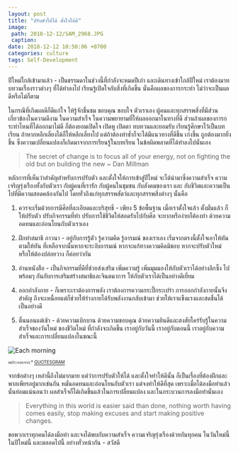 ```yaml
---
layout: post
title: "ปรับตัวให้ได้ ตั้งใจให้ดี"
image:
 path: 2018-12-12/SAM_2968.JPG
 caption:
date: 2018-12-12 10:50:06 +0700
categories: culture
tags: Self-Development
---
```

ปีใหม่ใกล้เข้ามาแล้ว - เป็นธรรมดาในช่วงนี้ที่กำลังจะหมดปีเก่า และเดินทางเข้าใกล้ปีใหม่ เราต้องมาทบทวนเรื่องราวต่างๆ ที่ได้ทำลงไป เรียนรู้เปิดใจกับสิ่งที่เกิดขึ้น นั่นคือผลของการกระทำ ไม่ว่าจะเป็นผลดีหรือไม่ก็ตาม

ในกรณีที่เกิดผลดีก็ดีแก่ใจ ให้รู้จักชื่นชม ขอบคุณ ขอบใจ ตัวเราเอง ผู้คนและทุกสรรพสิ่งที่มีส่วนเกี่ยวข้องในความดีงาม ในความสำเร็จ ในความพยายามที่ให้ผลออกมาในทางที่ดี ส่วนถ้าผลของการกระทำไหนที่ได้ออกมาไม่ดี ก็ต้องยอมเปิดใจ เปิดหู เปิดตา ทบทวนและยอมรับ เรียนรู้ศึกษาไว้เป็นบทเรียน ถ้าหากหลีกเลี่ยงได้ก็ให้หลีกเลี่ยงไป แต่ถ้าต้องทำซ้ำก็จะได้มีแนวทางที่ดีขึ้น เก่งขึ้น ถูกต้องมากยิ่งขึ้น ซึ่งความเปลี่ยนแปลงก็เกิดมาจากการเรียนรู้ในบทเรียน ในข้อผิดพลาดที่ได้ทำลงไปนั่นเอง

> The secret of change is to focus all of your energy, not on fighting the old but on building the new ~ Dan Millman

หลักการที่เห็นว่าสำคัญสำหรับการปรับตัว และตั้งใจให้การเข้าสู่ปีใหม่ จะได้นำมาซึ่งความสำเร็จ ความเจริญรุ่งเรืองทั้งกับตัวเรา กับผู้คนที่เรารัก กับผู้คนในชุมชน กับสังคมของเรา และ กับชีวิตและความเป็นไปที่มีความสอดคล้องกันไป โดยทั่วถึงแก่ทุกสรรพสัตว์และทุกสรรพสิ่งต่างๆ นั้นคือ

1. ควรจะเริ่มด้วยการมีศีลที่ละเอียดและบริสุทธิ์ - เพียง 5 ข้อพื้นฐาน เมื่อเราตั้งใจแล้ว ตั้งมั่นแล้ว ก็ให้ปรับตัว ปรับกิจกรรมที่ทำ ปรับการใช้ชีวิตให้สอดรับไปกับศีล จะยากหรือง่ายก็ต้องทำ ด้วยความอดทนและอ่อนโยนกับตัวเราเอง

2. ฝึกทำสมาธิ ภาวนา - อยู่กับการรู้ตัว รู้ความคิด รู้อารมณ์ ของเราเอง เริ่มจากตรงนี้ตั้งใจเอาให้ทัน ตามให้ทัน ที่เหลือจากนั้นหากจะระงับอารมณ์ หากจะแก้ทางความคิดมิชอบ หากจะปรับตัวใหม่ หรือให้ต้องปล่อยวาง ก็ค่อยว่ากัน

3. อ่านหนังสือ - เป็นกิจกรรมที่ดีที่ช่วยส่งเสริม เพิ่มความรู้ เพิ่มมุมมองให้กับตัวเราได้อย่างลึกซึ้ง ไปพร้อมๆ กันกับการเสริมสร้างสมาธิและจินตนาการ ให้กับตัวเราได้เป็นอย่างดีเยี่ยม

4. ออกกำลังกาย - ก็เพราะเราต้องการพลัง เราต้องการความกระปี้กระเปร่า การออกกำลังกายนั้นจึงสำคัญ ถึงจะเหนื่อยแต่ก็ช่วยให้ร่างกายได้รับพลังงานกลับเข้ามา ช่วยให้เราแข็งแรงและสดชื่นได้เป็นอย่างดี

5. ตื่นนอนแต่เช้า - ด้วยความเบิกบาน ด้วยความขอบคุณ ด้วยความยินดีและสงสัยใคร่รับรู้ในความสำเร็จของวันใหม่ ของชีวิตใหม่ ที่กำลังจะเกิดขึ้น เราอยู่กับวันนี้ เราอยู่กับตอนนี้ เราอยู่กับความสำเร็จและการเปลี่ยนแปลงในขณะนี้

![Each morning](https://res.cloudinary.com/sdees-reallife/image/upload/v1544590388/morning-of-new-life.jpg)

<sup><sub>พประกอบจาก:* [QUOTESGRAM](https://quotesgram.com/uplifting-buddha-quotes/)</sub></sup>

จากข้อต่างๆ เหล่านี้ถึงไม่มากมาย แต่ว่าการปรับตัวให้ได้ และตั้งใจทำให้ดีนั้น ก็เป็นเรื่องที่ต้องฝึกและพากเพียรอยู่มากเช่นกัน หมั่นอดทนและอ่อนโยนกับตัวเรา แต่จงทำให้ดีที่สุด เพราะเมื่อได้ลงมือทำแล้ว นั่นย่อมแน่นอนว่า ผลสำเร็จก็ได้เกิดขึ้นแล้วในการเปลี่ยนแปลง และในกระบวนการลงมือทำนั่นเอง

> Everything in this world is easier said than done, nothing worth having comes easily, stop making excuses and start making positive changes.

ขอพวกเราทุกคนได้ลงมือทำ และจงได้พบกับความสำเร็จ ความเจริญรุ่งเรืองด้วยกันทุกคน ในวันใหม่นี้ ในปีใหม่นี้ และตลอดไปนี้ อย่างทั่วหน้ากัน - สวัสดี
